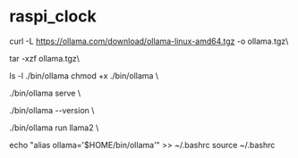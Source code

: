 # raspi_clock

curl -L https://ollama.com/download/ollama-linux-amd64.tgz -o ollama.tgz\\

tar -xzf ollama.tgz\\

ls -l ./bin/ollama
chmod +x ./bin/ollama
\\

./bin/ollama serve
\\

./bin/ollama --version
\\

./bin/ollama run llama2
\\

echo "alias ollama='$HOME/bin/ollama'" >> ~/.bashrc
source ~/.bashrc
